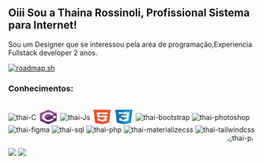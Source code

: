 ## Oiii Sou a Thaina Rossinoli, Profissional Sistema para Internet!

 <p>Sou um Designer que se interessou pela aréa de programação,Experiencia Fullstack developer 2 anos.</p>

[![roadmap.sh](https://api.roadmap.sh/v1-badge/wide/6622cb6a3a0402c7d0fe3623?variant=dark)](https://roadmap.sh/u/rossinoli)

### Conhecimentos:
<div style="display: inline_block"><br>
   <img align="center" alt="thai-C" height="30" width="40"src="https://cdn.jsdelivr.net/gh/devicons/devicon@latest/icons/c/c-original.svg">
  <img align="center" alt="thai-Csharp" height="30" width="40" src="https://raw.githubusercontent.com/devicons/devicon/master/icons/csharp/csharp-original.svg">
  <img align="center" alt="thai-Js" height="30" width="40"src="https://cdn.jsdelivr.net/gh/devicons/devicon@latest/icons/javascript/javascript-original.svg">
  <img align="center" alt="thai-HTML" height="30" width="40" src="https://raw.githubusercontent.com/devicons/devicon/master/icons/html5/html5-original.svg">
  <img align="center" alt="thai-CSS" height="30" width="40" src="https://raw.githubusercontent.com/devicons/devicon/master/icons/css3/css3-original.svg">
  <img align="center" alt="thai-bootstrap" height="30" width="40"src="https://cdn.jsdelivr.net/gh/devicons/devicon@latest/icons/bootstrap/bootstrap-original.svg">
  <img align="center" alt="thai-photoshop" height="30" width="40"src="https://cdn.jsdelivr.net/gh/devicons/devicon@latest/icons/photoshop/photoshop-original.svg">
  <img align="center" alt="thai-figma" height="30" width="40"src="https://cdn.jsdelivr.net/gh/devicons/devicon@latest/icons/figma/figma-original.svg">
  <img align="center" alt="thai-sql" height="30" width="40"src="https://cdn.jsdelivr.net/gh/devicons/devicon@latest/icons/sqldeveloper/sqldeveloper-original.svg">
  <img align="center" alt="thai-php" height="30" width="40"src="https://cdn.jsdelivr.net/gh/devicons/devicon@latest/icons/php/php-original.svg">
  <img align="center" alt="thai-materializecss" height="30" width="40"src="https://cdn.jsdelivr.net/gh/devicons/devicon@latest/icons/materializecss/materializecss-original.svg">
  <img align="center" alt="thai-tailwindcss" height="30" width="40"src="https://cdn.jsdelivr.net/gh/devicons/devicon@latest/icons/tailwindcss/tailwindcss-original.svg">
  <img align="right" alt="thai-pic" height="150" style="border-radius:50px;" src="https://user-images.githubusercontent.com/103609562/216775574-7091a5df-9d55-4deb-b491-1ac84b7d6aec.gif">
</div>
          
  ##
  
 <div> 
  <a href="https://instagram.com/thai_rossinoli/" target="_blank"><img src="https://img.shields.io/badge/-Instagram-%23E4405F?style=for-the-badge&logo=instagram&logoColor=white" target="_blank"></a>
  <a href="https://www.linkedin.com/in/thaina-rossinoli-b23b14260/" target="_blank"><img src="https://img.shields.io/badge/-LinkedIn-%230077B5?style=for-the-badge&logo=linkedin&logoColor=white" target="_blank"></a> 
</div>
